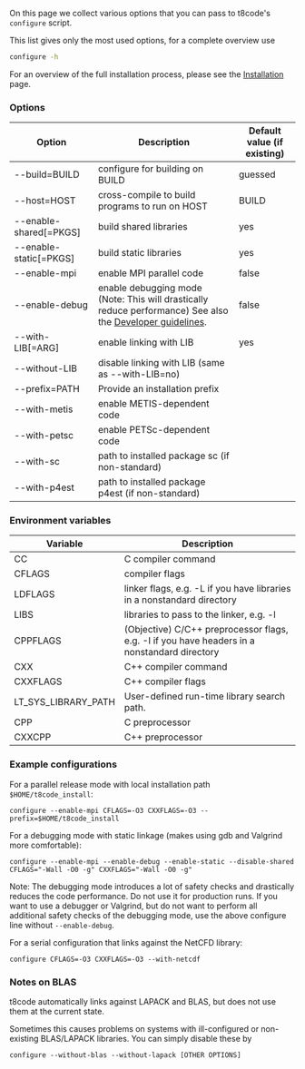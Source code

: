 On this page we collect various options that you can pass to t8code's `configure` script.

This list gives only the most used options, for a complete overview use

```bash
configure -h
```

For an overview of the full installation process, please see the [Installation](https://github.com/holke/t8code/wiki/Installation) page.

### Options


| Option                 | Description                                                                                                                                                                       | Default value (if existing) |
| ---------------------- | --------------------------------------------------------------------------------------------------------------------------------------------------------------------------------- | --------------------------- |
| --build=BUILD          | configure for building on BUILD                                                                                                                                                   | guessed                     |
| --host=HOST            | cross-compile to build programs to run on HOST                                                                                                                                    | BUILD                       |
| --enable-shared[=PKGS] | build shared libraries                                                                                                                                                            | yes                         |
| --enable-static[=PKGS] | build static libraries                                                                                                                                                            | yes                         |
| --enable-mpi           | enable MPI parallel code                                                                                                                                                          | false                       |
| --enable-debug         | enable debugging mode (Note: This will drastically reduce performance) See also the [Developer guidelines](https://github.com/holke/t8code/wiki/Coding-Guideline#debugging-mode). | false                       |
| --with-LIB[=ARG]       | enable linking with LIB                                                                                                                                                           | yes                         |
| --without-LIB          | disable linking with LIB (same as --with-LIB=no)                                                                                                                                  |                             |
| --prefix=PATH          | Provide an installation prefix                                                                                                                                                    |                             |
| --with-metis           | enable METIS-dependent code                                                                                                                                                       |                             |
| --with-petsc           | enable PETSc-dependent code                                                                                                                                                       |                             |
| --with-sc              | path to installed package sc (if non-standard)                                                                                                                                    |                             |
| --with-p4est           | path to installed package p4est (if non-standard)                                                                                                                                 |                             |


### Environment variables

| Variable            | Description                                                                                                             |
| ------------------- | ----------------------------------------------------------------------------------------------------------------------- |
| CC                  | C compiler command                                                                                                      |
| CFLAGS              | compiler flags                                                                                                          |
| LDFLAGS             | linker flags, e.g. -L<lib dir> if you have libraries in a nonstandard directory <lib dir>                               |
| LIBS                | libraries to pass to the linker, e.g. -l<library>                                                                       |
| CPPFLAGS            | (Objective) C/C++ preprocessor flags, e.g. -I<include dir> if you have headers in a nonstandard directory <include dir> |
| CXX                 | C++ compiler command                                                                                                    |
| CXXFLAGS            | C++ compiler flags                                                                                                      |
| LT_SYS_LIBRARY_PATH | User-defined run-time library search path.                                                                              |
| CPP                 | C preprocessor                                                                                                          |
| CXXCPP              | C++ preprocessor                                                                                                        |


### Example configurations

For a parallel release mode with local installation path `$HOME/t8code_install`:

`configure --enable-mpi CFLAGS=-O3 CXXFLAGS=-O3 --prefix=$HOME/t8code_install`

For a debugging mode with static linkage (makes using gdb and Valgrind more comfortable):

`configure --enable-mpi --enable-debug --enable-static --disable-shared CFLAGS="-Wall -O0 -g" CXXFLAGS="-Wall -O0 -g"`

Note: The debugging mode introduces a lot of safety checks and drastically reduces the code performance. Do not use it
for production runs.
If you want to use a debugger or Valgrind, but do not want to perform all additional safety checks of the debugging mode,
use the above configure line without `--enable-debug`.

For a serial configuration that links against the NetCFD library:

`configure CFLAGS=-O3 CXXFLAGS=-O3 --with-netcdf`

### Notes on BLAS

t8code automatically links against LAPACK and BLAS, but does not use them at the current state.

Sometimes this causes problems on systems with ill-configured or non-existing BLAS/LAPACK libraries.
You can simply disable these by

`configure --without-blas --without-lapack [OTHER OPTIONS]`